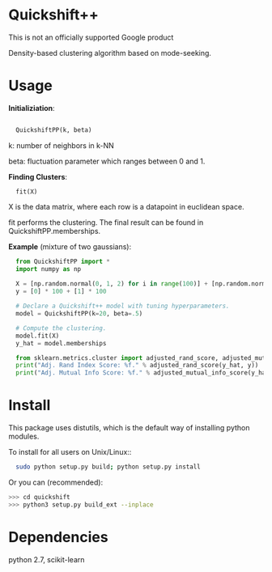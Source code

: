Quickshift++
======
This is not an officially supported Google product

Density-based clustering algorithm based on mode-seeking.


Usage
======

**Initializiation**:

```python

  QuickshiftPP(k, beta) 
```
k: number of neighbors in k-NN

beta: fluctuation parameter which ranges between 0 and 1.

**Finding Clusters**:

```
  fit(X)
```
X is the data matrix, where each row is a datapoint in euclidean space.

fit performs the clustering. The final result can be found in QuickshiftPP.memberships.

**Example** (mixture of two gaussians):

```python
  from QuickshiftPP import *
  import numpy as np
  
  X = [np.random.normal(0, 1, 2) for i in range(100)] + [np.random.normal(5, 1, 2) for i in range(100)]
  y = [0] * 100 + [1] * 100

  # Declare a Quickshift++ model with tuning hyperparameters.
  model = QuickshiftPP(k=20, beta=.5)

  # Compute the clustering.
  model.fit(X)
  y_hat = model.memberships

  from sklearn.metrics.cluster import adjusted_rand_score, adjusted_mutual_info_score
  print("Adj. Rand Index Score: %f." % adjusted_rand_score(y_hat, y))
  print("Adj. Mutual Info Score: %f." % adjusted_mutual_info_score(y_hat, y))
```

Install
=======

This package uses distutils, which is the default way of installing
python modules.

To install for all users on Unix/Linux::

```bash
  sudo python setup.py build; python setup.py install
```

Or you can (recommended):

```bash
>>> cd quickshift
>>> python3 setup.py build_ext --inplace
```

Dependencies
=======

python 2.7, scikit-learn



